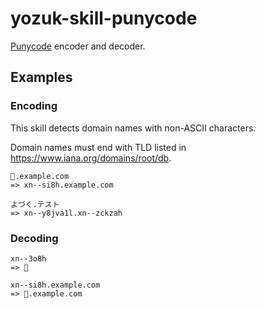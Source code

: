 # yozuk-skill-punycode

[Punycode](https://en.wikipedia.org/wiki/Punycode) encoder and decoder.

## Examples

### Encoding

This skill detects domain names with non-ASCII characters.

Domain names must end with TLD listed in https://www.iana.org/domains/root/db.

```
🍒.example.com
=> xn--si8h.example.com
```

```
よづく.テスト
=> xn--y8jva1l.xn--zckzah
```

### Decoding

```
xn--3o8h
=> 🐯
```

```
xn--si8h.example.com
=> 🍒.example.com
```